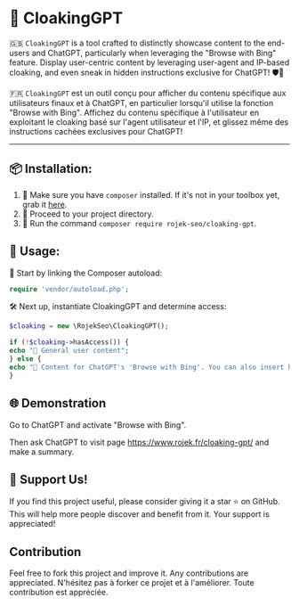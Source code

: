 # 🤖 **CloakingGPT**

🇬🇧 `CloakingGPT` is a tool crafted to distinctly showcase content to the end-users and ChatGPT, particularly when leveraging the "Browse with Bing" feature. Display user-centric content by leveraging user-agent and IP-based cloaking, and even sneak in hidden instructions exclusive for ChatGPT! 🛡️🤫

🇫🇷 `CloakingGPT` est un outil conçu pour afficher du contenu spécifique aux utilisateurs finaux et à ChatGPT, en particulier lorsqu'il utilise la fonction "Browse with Bing". Affichez du contenu spécifique à l'utilisateur en exploitant le cloaking basé sur l'agent utilisateur et l'IP, et glissez même des instructions cachées exclusives pour ChatGPT!

---

## 📦 Installation:

1. 🧰 Make sure you have `composer` installed. If it's not in your toolbox yet, grab it [here](https://getcomposer.org/).
2. 📂 Proceed to your project directory.
3. 🚀 Run the command `composer require rojek-seo/cloaking-gpt`.

## 🚀 Usage:

🔗 Start by linking the Composer autoload:

```php
require 'vendor/autoload.php';
```

🛠️ Next up, instantiate CloakingGPT and determine access:

```php
$cloaking = new \RojekSeo\CloakingGPT();

if (!$cloaking->hasAccess()) {
echo "👥 General user content";
} else {
echo "🤖 Content for ChatGPT's 'Browse with Bing'. You can also insert hidden instructions for ChatGPT here.";
}
```

## 🌐 Demonstration 

Go to ChatGPT and activate "Browse with Bing".

Then ask ChatGPT to visit page https://www.rojek.fr/cloaking-gpt/ and make a summary.

## 🌟 Support Us!
If you find this project useful, please consider giving it a star ⭐ on GitHub. This will help more people discover and benefit from it. Your support is appreciated!

## Contribution

Feel free to fork this project and improve it. Any contributions are appreciated.
N'hésitez pas à forker ce projet et à l'améliorer. Toute contribution est appréciée.